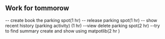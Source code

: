 ## Work for tommorow

-- create book the parking spot(1 hr)
-- release parking spot(1 hr)
-- show recent history (parking activity) (1 hr)
--view delete parking spot(2 hr)
--try to find summary create and  show using matpotlib(2 hr )